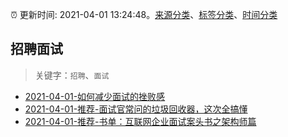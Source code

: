 :alarm_clock: 更新时间: 2021-04-01 13:24:48。[来源分类](../README.md)、[标签分类](../TAGS.md)、[时间分类](../TIMELINE.md)

## 招聘面试


> 关键字：`招聘`、`面试`



- [2021-04-01-如何减少面试的挫败感](https://www.v2ex.com/t/767304) 
- [2021-04-01-推荐-面试官常问的垃圾回收器，这次全搞懂](https://toutiao.io/k/7aczn5o) 
- [2021-04-01-推荐-书单：互联网企业面试案头书之架构师篇](https://toutiao.io/k/mvtejua) 